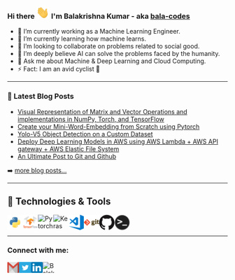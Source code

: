 ### Hi there <img src="https://github.com/bala-codes/bala-codes/blob/master/imgs/wave.gif" width="30px"> I'm Balakrishna Kumar - aka [bala-codes][Github]

- 🔭 I’m currently working as a Machine Learning Engineer.
- 🌱 I’m currently learning how machine learns.
- 👯 I’m looking to collaborate on problems related to social good.
- 🤔 I’m deeply believe AI can solve the problems faced by the humanity.
- 💬 Ask me about Machine & Deep Learning and Cloud Computing.
- ⚡ Fact: I am an avid cyclist 🚵 
<!--
**bala-codes/bala-codes** is a ✨ _special_ ✨ repository because its `README.md` (this file) appears on your GitHub profile.

Here are some ideas to get you started:

- 🔭 I’m currently working on ...
- 🌱 I’m currently learning ...
- 👯 I’m looking to collaborate on ...
- 🤔 I’m looking for help with ...
- 💬 Ask me about ...
- 📫 How to reach me: ...
- 😄 Pronouns: ...
- ⚡ Fun fact: ...
-->

---

### 📕 Latest Blog Posts

<!-- BLOG-POST-LIST:START -->
- [Visual Representation of Matrix and Vector Operations and implementations in NumPy, Torch, and TensorFlow](https://medium.com/towards-artificial-intelligence/visual-representation-of-matrix-and-vector-operations-and-implementation-in-numpy-torch-and-tensor-6a94d14913c6)
- [Create your Mini-Word-Embedding from Scratch using Pytorch](https://medium.com/towards-artificial-intelligence/create-your-own-mini-word-embedding-from-scratch-c7b32bd84f8e)
- [Yolo-V5 Object Detection on a Custom Dataset](https://medium.com/towards-artificial-intelligence/yolo-v5-object-detection-on-a-custom-dataset-61d478bc08f9)
- [Deploy Deep Learning Models in AWS using AWS Lambda + AWS API gateway + AWS Elastic File System](https://medium.com/deepscopy/deployment-of-deep-learning-models-in-aws-using-aws-lambda-aws-api-gateway-aws-elastic-file-a48fdeb2c140)
- [An Ultimate Post to Git and Github](https://medium.com/deepscopy/an-ultimate-post-to-git-and-github-f447f0be295b)
<!-- BLOG-POST-LIST:END -->

➡️ [more blog posts...](https://medium.com/@balakrishnakumar.v)

---

## 🔧 Technologies & Tools
<img align="left" alt="Python" width="35px" src="https://raw.githubusercontent.com/github/explore/80688e429a7d4ef2fca1e82350fe8e3517d3494d/topics/python/python.png" />
<img align="left" alt="TensorFlow" width="35px" src="https://raw.githubusercontent.com/github/explore/80688e429a7d4ef2fca1e82350fe8e3517d3494d/topics/tensorflow/tensorflow.png" />
<img align="left" alt="Pytorch" width="35px" src="https://pytorch.org/assets/images/pytorch-logo.png" />
<img align="left" alt="Keras" width="35px" src="https://upload.wikimedia.org/wikipedia/commons/thumb/a/ae/Keras_logo.svg/1200px-Keras_logo.svg.png" />
<img align="left" alt="Visual Studio Code" width="35px" src="https://raw.githubusercontent.com/github/explore/80688e429a7d4ef2fca1e82350fe8e3517d3494d/topics/visual-studio-code/visual-studio-code.png" />
<img align="left" alt="Git" width="35px" src="https://raw.githubusercontent.com/github/explore/80688e429a7d4ef2fca1e82350fe8e3517d3494d/topics/git/git.png" />
<img align="left" alt="GitHub" width="35px" src="https://raw.githubusercontent.com/github/explore/78df643247d429f6cc873026c0622819ad797942/topics/github/github.png" />
<img align="left" alt="Terminal" width="35px" src="https://raw.githubusercontent.com/github/explore/80688e429a7d4ef2fca1e82350fe8e3517d3494d/topics/terminal/terminal.png" />

<br />
<br />

---
### Connect with me:

[<img align="left" alt="Balakrishna Kumar" width="27px" height="25px" src="https://github.com/bala-codes/bala-codes/blob/master/imgs/gmail.png" />][gmail]
[<img align="left" alt="Balakrishna Kumar | Twitter" width="27px" height="25px" src="https://github.com/bala-codes/bala-codes/blob/master/imgs/twitter.png" />][twitter]
[<img align="left" alt="Balakrishna Kumar | LinkedIn" width="27px" height="25px" src="https://github.com/bala-codes/bala-codes/blob/master/imgs/linkedin.png" />][linkedin]
[<img align="left" alt="Balakrishna Kumar | Instagram" width="27px" height="25px" src="https://cdn.jsdelivr.net/npm/simple-icons@v3/icons/medium.svg" />][Medium]
<br />
<br />

[gmail]: mailto:balakrishnakumar.v@gmail.com
[twitter]: https://twitter.com/im_balakrishna
[linkedin]: https://www.linkedin.com/in/balakrishnakumar-v/
[Medium]: https://medium.com/@balakrishnakumar.v
[Github]: https://github.com/bala-codes/bala-codes/
